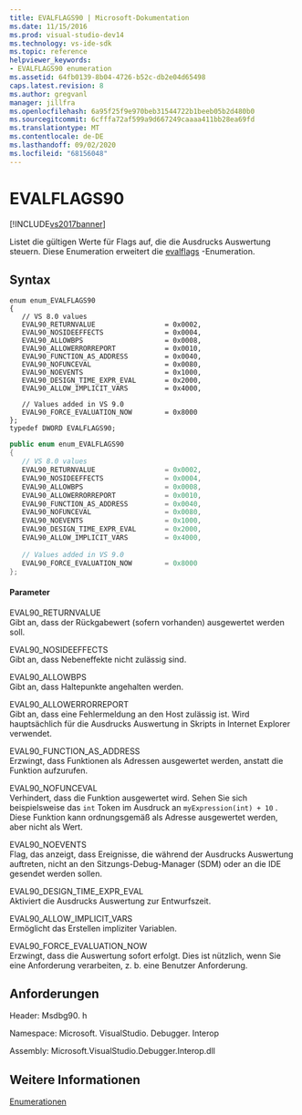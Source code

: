 ```yaml
---
title: EVALFLAGS90 | Microsoft-Dokumentation
ms.date: 11/15/2016
ms.prod: visual-studio-dev14
ms.technology: vs-ide-sdk
ms.topic: reference
helpviewer_keywords:
- EVALFLAGS90 enumeration
ms.assetid: 64fb0139-8b04-4726-b52c-db2e04d65498
caps.latest.revision: 8
ms.author: gregvanl
manager: jillfra
ms.openlocfilehash: 6a95f25f9e970beb31544722b1beeb05b2d480b0
ms.sourcegitcommit: 6cfffa72af599a9d667249caaaa411bb28ea69fd
ms.translationtype: MT
ms.contentlocale: de-DE
ms.lasthandoff: 09/02/2020
ms.locfileid: "68156048"
---
```

# <a name="evalflags90"></a>EVALFLAGS90
[!INCLUDE[vs2017banner](../../../includes/vs2017banner.md)]

Listet die gültigen Werte für Flags auf, die die Ausdrucks Auswertung steuern. Diese Enumeration erweitert die [evalflags](../../../extensibility/debugger/reference/evalflags.md) -Enumeration.  
  
## <a name="syntax"></a>Syntax  
  
```cpp#  
enum enum_EVALFLAGS90  
{  
   // VS 8.0 values  
   EVAL90_RETURNVALUE                 = 0x0002,  
   EVAL90_NOSIDEEFFECTS               = 0x0004,  
   EVAL90_ALLOWBPS                    = 0x0008,  
   EVAL90_ALLOWERRORREPORT            = 0x0010,  
   EVAL90_FUNCTION_AS_ADDRESS         = 0x0040,  
   EVAL90_NOFUNCEVAL                  = 0x0080,  
   EVAL90_NOEVENTS                    = 0x1000,  
   EVAL90_DESIGN_TIME_EXPR_EVAL       = 0x2000,  
   EVAL90_ALLOW_IMPLICIT_VARS         = 0x4000,  
  
   // Values added in VS 9.0  
   EVAL90_FORCE_EVALUATION_NOW        = 0x8000  
};  
typedef DWORD EVALFLAGS90;  
```  
  
```csharp  
public enum enum_EVALFLAGS90  
{  
   // VS 8.0 values  
   EVAL90_RETURNVALUE                 = 0x0002,  
   EVAL90_NOSIDEEFFECTS               = 0x0004,  
   EVAL90_ALLOWBPS                    = 0x0008,  
   EVAL90_ALLOWERRORREPORT            = 0x0010,  
   EVAL90_FUNCTION_AS_ADDRESS         = 0x0040,  
   EVAL90_NOFUNCEVAL                  = 0x0080,  
   EVAL90_NOEVENTS                    = 0x1000,  
   EVAL90_DESIGN_TIME_EXPR_EVAL       = 0x2000,  
   EVAL90_ALLOW_IMPLICIT_VARS         = 0x4000,  
  
   // Values added in VS 9.0  
   EVAL90_FORCE_EVALUATION_NOW        = 0x8000  
};  
```  
  
#### <a name="parameters"></a>Parameter  
 EVAL90_RETURNVALUE  
 Gibt an, dass der Rückgabewert (sofern vorhanden) ausgewertet werden soll.  
  
 EVAL90_NOSIDEEFFECTS  
 Gibt an, dass Nebeneffekte nicht zulässig sind.  
  
 EVAL90_ALLOWBPS  
 Gibt an, dass Haltepunkte angehalten werden.  
  
 EVAL90_ALLOWERRORREPORT  
 Gibt an, dass eine Fehlermeldung an den Host zulässig ist. Wird hauptsächlich für die Ausdrucks Auswertung in Skripts in Internet Explorer verwendet.  
  
 EVAL90_FUNCTION_AS_ADDRESS  
 Erzwingt, dass Funktionen als Adressen ausgewertet werden, anstatt die Funktion aufzurufen.  
  
 EVAL90_NOFUNCEVAL  
 Verhindert, dass die Funktion ausgewertet wird. Sehen Sie sich beispielsweise das `int` Token im Ausdruck an `myExpression(int) + 10` . Diese Funktion kann ordnungsgemäß als Adresse ausgewertet werden, aber nicht als Wert.  
  
 EVAL90_NOEVENTS  
 Flag, das anzeigt, dass Ereignisse, die während der Ausdrucks Auswertung auftreten, nicht an den Sitzungs-Debug-Manager (SDM) oder an die IDE gesendet werden sollen.  
  
 EVAL90_DESIGN_TIME_EXPR_EVAL  
 Aktiviert die Ausdrucks Auswertung zur Entwurfszeit.  
  
 EVAL90_ALLOW_IMPLICIT_VARS  
 Ermöglicht das Erstellen impliziter Variablen.  
  
 EVAL90_FORCE_EVALUATION_NOW  
 Erzwingt, dass die Auswertung sofort erfolgt. Dies ist nützlich, wenn Sie eine Anforderung verarbeiten, z. b. eine Benutzer Anforderung.  
  
## <a name="requirements"></a>Anforderungen  
 Header: Msdbg90. h  
  
 Namespace: Microsoft. VisualStudio. Debugger. Interop  
  
 Assembly: Microsoft.VisualStudio.Debugger.Interop.dll  
  
## <a name="see-also"></a>Weitere Informationen  
 [Enumerationen](../../../extensibility/debugger/reference/enumerations-visual-studio-debugging.md)
